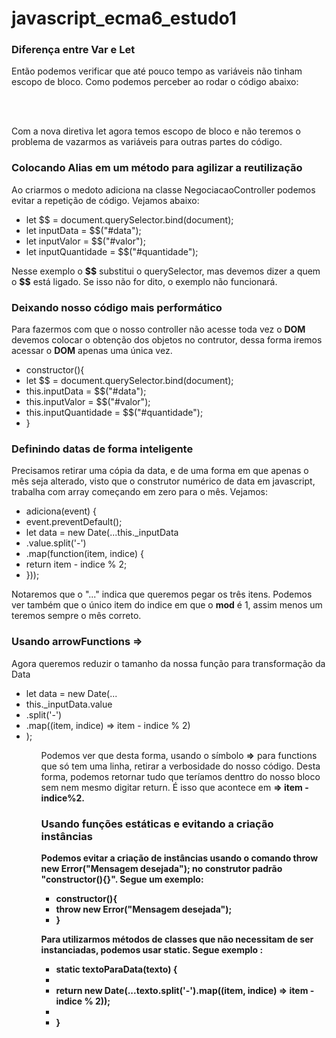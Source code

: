 # javascript_ecma6_estudo1

<h3>Diferença entre Var e Let</h3>

<p>
Então podemos verificar que até pouco tempo as variáveis não tinham escopo de bloco. Como podemos perceber ao rodar o código abaixo:</br>
</p>

</br>
        <script
        </br>>
           for(var x=1; x<=100; x++){
        </br>
               var nome = "Ed";
        </br>
               console.log(x);
        </br>
           }
        </br>
           console.log(x);
        </br>
           console.log(nome);
        </br>
        </script>
        </br>
</p>
<p>Com a nova diretiva let agora temos escopo de bloco e não teremos o problema de vazarmos as variáveis para outras partes do código.
</p>

<h3>Colocando Alias em um método para agilizar a reutilização</h3>

<p>Ao criarmos o medoto adiciona na classe NegociacaoController podemos evitar a repetição de código. Vejamos abaixo:
</p>

<ul>
    <li>let $$ = document.querySelector.bind(document);</li>
    <li>let inputData = $$("#data");</li>
    <li>let inputValor = $$("#valor");</li>
    <li>let inputQuantidade = $$("#quantidade");</li>
</ul>

<p>Nesse exemplo o <b>$$</b> substitui o querySelector, mas devemos dizer a quem o <b>$$</b> está ligado. Se isso não for dito, o exemplo não funcionará.

<h3>Deixando nosso código mais performático</h3>

<p>Para fazermos com que o nosso controller não acesse toda vez o <b>DOM</b> devemos colocar o obtenção dos objetos no contrutor, dessa forma iremos acessar o <b>DOM</b>
apenas uma única vez.
</p>

<ul>
    <li>    constructor(){</li>
    <li>        let $$ = document.querySelector.bind(document);</li>
    <li>        this.inputData = $$("#data");</li>
    <li>        this.inputValor = $$("#valor");</li>
    <li>        this.inputQuantidade = $$("#quantidade");</li>
    <li>    }</li>
</ul>

<h3>Definindo datas de forma inteligente</h3>

<p>Precisamos retirar uma cópia da data, e de uma forma em que apenas o mês seja alterado, visto que o construtor numérico de data em javascript, trabalha com array começando em zero para o mês. Vejamos: 
</p>

<ul>
    <li>adiciona(event) {</li>
    <li>event.preventDefault();</li>
    <li>let data = new Date(...this._inputData</li>
    <li>    .value.split('-')</li>
    <li>   .map(function(item, indice) {</li>
    <li>        return item - indice % 2;</li>
    <li>    }));</li>
</ul>

<p>Notaremos que o "..." indica que queremos pegar os três itens. Podemos ver também que o único item do indice em que o <b>mod</b> é 1, assim menos um teremos sempre o mês correto.
</p>

<h3>Usando arrowFunctions =></h3>

<p>Agora queremos reduzir o tamanho da nossa função para transformação da Data</p>

<ul>
<li>let data = new Date(...</li>
<li>    this._inputData.value</li>
<li>    .split('-')</li>
<li>    .map((item, indice) => item - indice % 2)</li>
<li>);</li>
<ul>


<p>Podemos ver que desta forma, usando o símbolo <b>=></b> para functions que só tem uma linha, retirar a verbosidade do nosso código. Desta forma, podemos retornar tudo que teríamos denttro do nosso bloco sem nem mesmo digitar return. É isso que acontece em <b>=> item - indice%2.
</p>

<h3>Usando funções estáticas e evitando a criação instâncias</h3>

<p>Podemos evitar a criação de instâncias usando o comando <b>throw new Error("Mensagem desejada");</b> no construtor padrão <b>"constructor(){}"</b>. Segue um exemplo:

<ul>
<li>constructor(){</li> 
<li>    throw new Error("Mensagem desejada"); 
<li>}</li>
</ul>

<p>Para utilizarmos métodos de classes que não necessitam de ser instanciadas, podemos usar <b>static</b>. Segue exemplo :

<ul>
<li>static textoParaData(texto) {</li>
<li></li>
<li>    return new Date(...texto.split('-').map((item, indice) => item - indice % 2));</li>
<li></li>
<li>}</li>